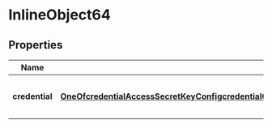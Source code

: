 

# InlineObject64

## Properties

Name | Type | Description | Notes
------------ | ------------- | ------------- | -------------
**credential** | [**OneOfcredentialAccessSecretKeyConfigcredentialClientIDSecretConfigcredentialEmailPrivateKeyConfigcredentialTenantUsernameKeypairConfigcredentialUsernameAPIKeyConfigcredentialUsernameKeypairConfigcredentialUsernamePasswordConfigcredentialUsernamePasswordKeypairConfigcredentialOauth2Config**](OneOfcredentialAccessSecretKeyConfigcredentialClientIDSecretConfigcredentialEmailPrivateKeyConfigcredentialTenantUsernameKeypairConfigcredentialUsernameAPIKeyConfigcredentialUsernameKeypairConfigcredentialUsernamePasswordConfigcredentialUsernamePasswordKeypairConfigcredentialOauth2Config.md) | Payload for creating a new credential | 



